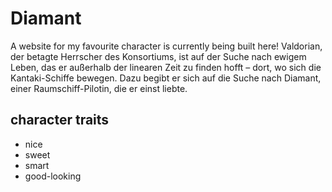 # Diamant
A website for my favourite character is currently being built here!
Valdorian, der betagte Herrscher des Konsortiums, ist auf der Suche nach ewigem Leben, das er außerhalb der linearen Zeit zu finden hofft – dort, wo sich die Kantaki-Schiffe bewegen. Dazu begibt er sich auf die Suche nach Diamant, einer Raumschiff-Pilotin, die er einst liebte.

## character traits
* nice
* sweet
* smart
* good-looking

